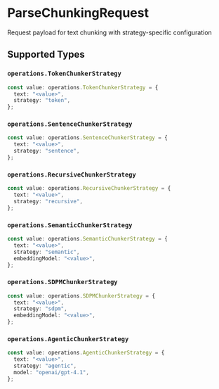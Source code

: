 # ParseChunkingRequest

Request payload for text chunking with strategy-specific configuration


## Supported Types

### `operations.TokenChunkerStrategy`

```typescript
const value: operations.TokenChunkerStrategy = {
  text: "<value>",
  strategy: "token",
};
```

### `operations.SentenceChunkerStrategy`

```typescript
const value: operations.SentenceChunkerStrategy = {
  text: "<value>",
  strategy: "sentence",
};
```

### `operations.RecursiveChunkerStrategy`

```typescript
const value: operations.RecursiveChunkerStrategy = {
  text: "<value>",
  strategy: "recursive",
};
```

### `operations.SemanticChunkerStrategy`

```typescript
const value: operations.SemanticChunkerStrategy = {
  text: "<value>",
  strategy: "semantic",
  embeddingModel: "<value>",
};
```

### `operations.SDPMChunkerStrategy`

```typescript
const value: operations.SDPMChunkerStrategy = {
  text: "<value>",
  strategy: "sdpm",
  embeddingModel: "<value>",
};
```

### `operations.AgenticChunkerStrategy`

```typescript
const value: operations.AgenticChunkerStrategy = {
  text: "<value>",
  strategy: "agentic",
  model: "openai/gpt-4.1",
};
```


